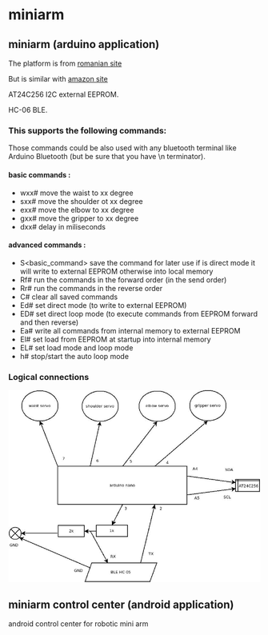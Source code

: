 # miniarm

## miniarm (arduino application)

The platform is from [romanian site](https://www.optimusdigital.ro/en/robot-kits/8148-mini-robotic-arm-kit.html)

But is similar with [amazon site](https://www.amazon.com/Raspberry-SNAM1500-Robotic-Mechanical-Arduino/dp/B07T7ML7DF)

AT24C256 I2C external EEPROM.

HC-06 BLE.

### This supports the following commands:

Those commands could be also used with any bluetooth terminal like Arduino Bluetooth (but be sure that you have \n terminator).

#### basic commands :
- wxx# move the waist to xx degree
- sxx# move the shoulder ot xx degree
- exx# move the elbow to xx degree
- gxx# move the gripper to xx degree
- dxx# delay in miliseconds

#### advanced commands :
- S<basic_command> save the command for later use if is direct mode it will write to external EEPROM otherwise into local memory
- Rf# run the commands in the forward order (in the send order)
- Rr# run the commands in the reverse order
- C# clear all saved commands
- Ed# set direct mode (to write to external EEPROM)
- ED# set direct loop mode (to execute commands from EEPROM forward and then reverse)
- Ea# write all commands from internal memory to external EEPROM
- El# set load from EEPROM at startup into internal memory
- EL# set load mode and loop mode
- h# stop/start the auto loop mode

### Logical connections

![logical_connections](docs/logical_connections.jpeg)

## miniarm control center (android application)
android control center for robotic mini arm
